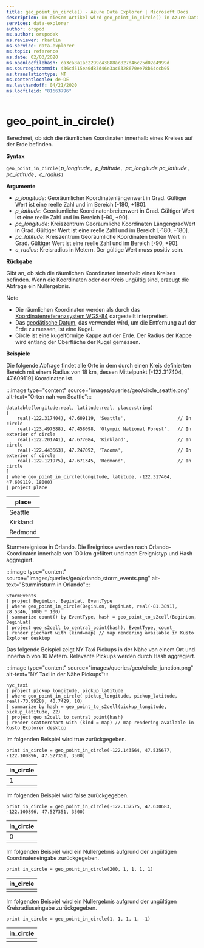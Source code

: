 ```yaml
---
title: geo_point_in_circle() - Azure Data Explorer | Microsoft Docs
description: In diesem Artikel wird geo_point_in_circle() in Azure Data Explorer beschrieben.
services: data-explorer
author: orspod
ms.author: orspodek
ms.reviewer: rkarlin
ms.service: data-explorer
ms.topic: reference
ms.date: 02/03/2020
ms.openlocfilehash: ca3ca8a1ac2299c43888ac827d46c25d02e4999d
ms.sourcegitcommit: 436cd515ea0d83d46e3ac6328670ee78b64ccb05
ms.translationtype: MT
ms.contentlocale: de-DE
ms.lasthandoff: 04/21/2020
ms.locfileid: "81663796"
---
```

# <a name="geo_point_in_circle"></a>geo_point_in_circle()

Berechnet, ob sich die räumlichen Koordinaten innerhalb eines Kreises auf der Erde befinden.

**Syntax**

`geo_point_in_circle(`*p_longitude*`, `*p_latitude*`, `*pc_longitude pc_latitude*`, `*pc_latitude*`, `*c_radius*`)`

**Argumente**

* *p_longitude*: Georäumlicher Koordinatenlängenwert in Grad. Gültiger Wert ist eine reelle Zahl und im Bereich [-180, +180].
* *p_latitude*: Georäumliche Koordinatenbreitenwert in Grad. Gültiger Wert ist eine reelle Zahl und im Bereich [-90, +90].
* *pc_longitude*: Kreiszentrum Georäumliche Koordinaten LängengradWert in Grad. Gültiger Wert ist eine reelle Zahl und im Bereich [-180, +180].
* *pc_latitude*: Kreiszentrum Georäumliche Koordinaten breiten Wert in Grad. Gültiger Wert ist eine reelle Zahl und im Bereich [-90, +90].
* *c_radius*: Kreisradius in Metern. Der gültige Wert muss positiv sein.

**Rückgabe**

Gibt an, ob sich die räumlichen Koordinaten innerhalb eines Kreises befinden. Wenn die Koordinaten oder der Kreis ungültig sind, erzeugt die Abfrage ein Nullergebnis.

> [!NOTE]
>* Die räumlichen Koordinaten werden als durch das [Koordinatenreferenzsystem WGS-84](https://earth-info.nga.mil/GandG/update/index.php?action=home) dargestellt interpretiert.
>* Das [geodätische Datum,](https://en.wikipedia.org/wiki/Geodetic_datum) das verwendet wird, um die Entfernung auf der Erde zu messen, ist eine Kugel.
>* Circle ist eine kugelförmige Kappe auf der Erde. Der Radius der Kappe wird entlang der Oberfläche der Kugel gemessen.

**Beispiele**

Die folgende Abfrage findet alle Orte in dem durch einen Kreis definierten Bereich mit einem Radius von 18 km, dessen Mittelpunkt [-122.317404, 47.609119] Koordinaten ist.

:::image type="content" source="images/queries/geo/circle_seattle.png" alt-text="Orten nah von Seattle":::

```kusto
datatable(longitude:real, latitude:real, place:string)
[
    real(-122.317404), 47.609119, 'Seattle',                   // In circle 
    real(-123.497688), 47.458098, 'Olympic National Forest',   // In exterior of circle  
    real(-122.201741), 47.677084, 'Kirkland',                  // In circle
    real(-122.443663), 47.247092, 'Tacoma',                    // In exterior of circle
    real(-122.121975), 47.671345, 'Redmond',                   // In circle
]
| where geo_point_in_circle(longitude, latitude, -122.317404, 47.609119, 18000)
| project place
```

|place|
|---|
|Seattle|
|Kirkland|
|Redmond|

Sturmereignisse in Orlando. Die Ereignisse werden nach Orlando-Koordinaten innerhalb von 100 km gefiltert und nach Ereignistyp und Hash aggregiert.

:::image type="content" source="images/queries/geo/orlando_storm_events.png" alt-text="Sturminsturm in Orlando":::

```kusto
StormEvents
| project BeginLon, BeginLat, EventType
| where geo_point_in_circle(BeginLon, BeginLat, real(-81.3891), 28.5346, 1000 * 100)
| summarize count() by EventType, hash = geo_point_to_s2cell(BeginLon, BeginLat)
| project geo_s2cell_to_central_point(hash), EventType, count_
| render piechart with (kind=map) // map rendering available in Kusto Explorer desktop
```

Das folgende Beispiel zeigt NY Taxi Pickups in der Nähe von einem Ort und innerhalb von 10 Metern. Relevante Pickups werden durch Hash aggregiert.

:::image type="content" source="images/queries/geo/circle_junction.png" alt-text="NY Taxi in der Nähe Pickups":::

```kusto
nyc_taxi
| project pickup_longitude, pickup_latitude
| where geo_point_in_circle( pickup_longitude, pickup_latitude, real(-73.9928), 40.7429, 10)
| summarize by hash = geo_point_to_s2cell(pickup_longitude, pickup_latitude, 22)
| project geo_s2cell_to_central_point(hash)
| render scatterchart with (kind = map) // map rendering available in Kusto Explorer desktop
```

Im folgenden Beispiel wird true zurückgegeben.
```kusto
print in_circle = geo_point_in_circle(-122.143564, 47.535677, -122.100896, 47.527351, 3500)
```

|in_circle|
|---|
|1|

Im folgenden Beispiel wird false zurückgegeben.
```kusto
print in_circle = geo_point_in_circle(-122.137575, 47.630683, -122.100896, 47.527351, 3500)
```

|in_circle|
|---|
|0|

Im folgenden Beispiel wird ein Nullergebnis aufgrund der ungültigen Koordinateneingabe zurückgegeben.
```kusto
print in_circle = geo_point_in_circle(200, 1, 1, 1, 1)
```

|in_circle|
|---|
||

Im folgenden Beispiel wird ein Nullergebnis aufgrund der ungültigen Kreisradiuseingabe zurückgegeben.
```kusto
print in_circle = geo_point_in_circle(1, 1, 1, 1, -1)
```

|in_circle|
|---|
||
